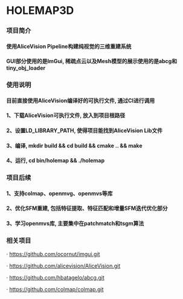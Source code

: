HOLEMAP3D
============================================================================================
### 项目简介
#### 使用AliceVision Pipeline构建纯视觉的三维重建系统
#### GUI部分使用的是ImGui, 稀疏点云以及Mesh模型的展示使用的是abcg和tiny_obj_loader

### 使用说明
#### 目前直接使用AliceVision编译好的可执行文件, 通过CI进行调用
#### 1、下载AliceVision可执行文件, 放入到项目根路径
#### 2、设置LD_LIBRARY_PATH, 使得项目能找到AliceVision Lib文件
#### 3、编译, mkdir build && cd build && cmake .. && make
#### 4、运行, cd bin/holemap && ./holemap

### 项目后续
#### 1、支持colmap、openmvg、openmvs等库
#### 2、优化SFM重建, 包括特征提取、特征匹配和增量SFM迭代优化部分
#### 3、学习openmvs库, 主要集中在patchmatch和tsgm算法

### 相关项目
· https://github.com/ocornut/imgui.git

· https://github.com/alicevision/AliceVision.git

· https://github.com/hbatagelo/abcg.git

· https://github.com/colmap/colmap.git
